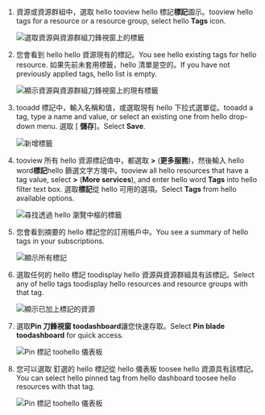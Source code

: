 1. <span data-ttu-id="7f0f4-101">資源或資源群組中，選取 hello tooview hello 標記**標記**圖示。</span><span class="sxs-lookup"><span data-stu-id="7f0f4-101">tooview hello tags for a resource or a resource group, select hello **Tags** icon.</span></span> 
   
     ![選取資源與資源群組刀鋒視窗上的標籤](./media/resource-manager-tag-resources/select-tag-icon.png)
2. <span data-ttu-id="7f0f4-103">您會看到 hello hello 資源現有的標記。</span><span class="sxs-lookup"><span data-stu-id="7f0f4-103">You see hello existing tags for hello resource.</span></span> <span data-ttu-id="7f0f4-104">如果先前未套用標籤，hello 清單是空的。</span><span class="sxs-lookup"><span data-stu-id="7f0f4-104">If you have not previously applied tags, hello list is empty.</span></span> 

     ![顯示資源與資源群組刀鋒視窗上的現有標籤](./media/resource-manager-tag-resources/existing-tags.png)
3. <span data-ttu-id="7f0f4-106">tooadd 標記中，輸入名稱和值，或選取現有 hello 下拉式選單從。</span><span class="sxs-lookup"><span data-stu-id="7f0f4-106">tooadd a tag, type a name and value, or select an existing one from hello drop-down menu.</span></span> <span data-ttu-id="7f0f4-107">選取 [ **儲存**]。</span><span class="sxs-lookup"><span data-stu-id="7f0f4-107">Select **Save**.</span></span>

     ![新增標籤](./media/resource-manager-tag-resources/tag-resources.png)
3. <span data-ttu-id="7f0f4-109">tooview 所有 hello 資源標記值中，都選取 **>**  (**更多服務**)，然後輸入 hello word**標記**hello 篩選文字方塊中。</span><span class="sxs-lookup"><span data-stu-id="7f0f4-109">tooview all hello resources that have a tag value, select **>** (**More services**), and enter hello word **Tags** into hello filter text box.</span></span> <span data-ttu-id="7f0f4-110">選取**標記**從 hello 可用的選項。</span><span class="sxs-lookup"><span data-stu-id="7f0f4-110">Select **Tags** from hello available options.</span></span>
   
     ![尋找透過 hello 瀏覽中樞的標籤](./media/resource-manager-tag-resources/browse-tags.png)
4. <span data-ttu-id="7f0f4-112">您會看到摘要的 hello 標記您的訂用帳戶中。</span><span class="sxs-lookup"><span data-stu-id="7f0f4-112">You see a summary of hello tags in your subscriptions.</span></span>
   
     ![顯示所有標記](./media/resource-manager-tag-resources/tag-taxonomy.png)
5. <span data-ttu-id="7f0f4-114">選取任何的 hello 標記 toodisplay hello 資源與資源群組具有該標記。</span><span class="sxs-lookup"><span data-stu-id="7f0f4-114">Select any of hello tags toodisplay hello resources and resource groups with that tag.</span></span>
   
     ![顯示已加上標記的資源](./media/resource-manager-tag-resources/show-tagged-resources.png)
6. <span data-ttu-id="7f0f4-116">選取**Pin 刀鋒視窗 toodashboard**讓您快速存取。</span><span class="sxs-lookup"><span data-stu-id="7f0f4-116">Select **Pin blade toodashboard** for quick access.</span></span>
   
     ![Pin 標記 toohello 儀表板](./media/resource-manager-tag-resources/pin-tag.png)
7. <span data-ttu-id="7f0f4-118">您可以選取 釘選的 hello 標記從 hello 儀表板 toosee hello 資源具有該標記。</span><span class="sxs-lookup"><span data-stu-id="7f0f4-118">You can select hello pinned tag from hello dashboard toosee hello resources with that tag.</span></span>

     ![Pin 標記 toohello 儀表板](./media/resource-manager-tag-resources/show-pinned-tag.png)
